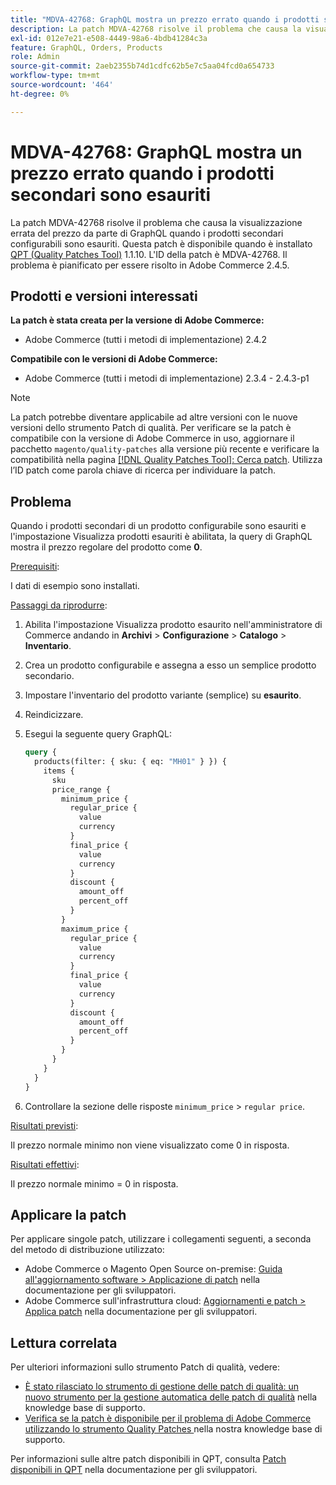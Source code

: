 ```yaml
---
title: "MDVA-42768: GraphQL mostra un prezzo errato quando i prodotti secondari sono esauriti"
description: La patch MDVA-42768 risolve il problema che causa la visualizzazione errata del prezzo da parte di GraphQL quando i prodotti secondari configurabili sono esauriti. Questa patch è disponibile quando è installato [Quality Patches Tool (QPT)](/help/announcements/adobe-commerce-announcements/magento-quality-patches-released-new-tool-to-self-serve-quality-patches.md) 1.1.10. L'ID della patch è MDVA-42768. Il problema è pianificato per essere risolto in Adobe Commerce 2.4.5.
exl-id: 012e7e21-e508-4449-98a6-4bdb41284c3a
feature: GraphQL, Orders, Products
role: Admin
source-git-commit: 2aeb2355b74d1cdfc62b5e7c5aa04fcd0a654733
workflow-type: tm+mt
source-wordcount: '464'
ht-degree: 0%

---
```


# MDVA-42768: GraphQL mostra un prezzo errato quando i prodotti secondari sono esauriti

La patch MDVA-42768 risolve il problema che causa la visualizzazione errata del prezzo da parte di GraphQL quando i prodotti secondari configurabili sono esauriti. Questa patch è disponibile quando è installato [QPT (Quality Patches Tool)](/help/announcements/adobe-commerce-announcements/magento-quality-patches-released-new-tool-to-self-serve-quality-patches.md) 1.1.10. L&#39;ID della patch è MDVA-42768. Il problema è pianificato per essere risolto in Adobe Commerce 2.4.5.

## Prodotti e versioni interessati

**La patch è stata creata per la versione di Adobe Commerce:**

* Adobe Commerce (tutti i metodi di implementazione) 2.4.2

**Compatibile con le versioni di Adobe Commerce:**

* Adobe Commerce (tutti i metodi di implementazione) 2.3.4 - 2.4.3-p1

>[!NOTE]
>
>La patch potrebbe diventare applicabile ad altre versioni con le nuove versioni dello strumento Patch di qualità. Per verificare se la patch è compatibile con la versione di Adobe Commerce in uso, aggiornare il pacchetto `magento/quality-patches` alla versione più recente e verificare la compatibilità nella pagina [[!DNL Quality Patches Tool]: Cerca patch](https://experienceleague.adobe.com/tools/commerce-quality-patches/index.html). Utilizza l’ID patch come parola chiave di ricerca per individuare la patch.

## Problema

Quando i prodotti secondari di un prodotto configurabile sono esauriti e l&#39;impostazione Visualizza prodotti esauriti è abilitata, la query di GraphQL mostra il prezzo regolare del prodotto come **0**.

<u>Prerequisiti</u>:

I dati di esempio sono installati.

<u>Passaggi da riprodurre</u>:

1. Abilita l&#39;impostazione Visualizza prodotto esaurito nell&#39;amministratore di Commerce andando in **Archivi** > **Configurazione** > **Catalogo** > **Inventario**.
1. Crea un prodotto configurabile e assegna a esso un semplice prodotto secondario.
1. Impostare l&#39;inventario del prodotto variante (semplice) su **esaurito**.
1. Reindicizzare.
1. Esegui la seguente query GraphQL:

   ```GraphQL
   query {
     products(filter: { sku: { eq: "MH01" } }) {
       items {
         sku
         price_range {
           minimum_price {
             regular_price {
               value
               currency
             }
             final_price {
               value
               currency
             }
             discount {
               amount_off
               percent_off
             }
           }
           maximum_price {
             regular_price {
               value
               currency
             }
             final_price {
               value
               currency
             }
             discount {
               amount_off
               percent_off
             }
           }
         }
       }
     }
   }
   ```

1. Controllare la sezione delle risposte `minimum_price` > `regular price`.

<u>Risultati previsti</u>:

Il prezzo normale minimo non viene visualizzato come 0 in risposta.

<u>Risultati effettivi</u>:

Il prezzo normale minimo = 0 in risposta.

## Applicare la patch

Per applicare singole patch, utilizzare i collegamenti seguenti, a seconda del metodo di distribuzione utilizzato:

* Adobe Commerce o Magento Open Source on-premise: [Guida all&#39;aggiornamento software > Applicazione di patch](https://experienceleague.adobe.com/en/docs/commerce-operations/tools/quality-patches-tool/usage) nella documentazione per gli sviluppatori.
* Adobe Commerce sull&#39;infrastruttura cloud: [Aggiornamenti e patch > Applica patch](https://experienceleague.adobe.com/en/docs/commerce-cloud-service/user-guide/develop/upgrade/apply-patches) nella documentazione per gli sviluppatori.

## Lettura correlata

Per ulteriori informazioni sullo strumento Patch di qualità, vedere:

* [È stato rilasciato lo strumento di gestione delle patch di qualità: un nuovo strumento per la gestione automatica delle patch di qualità](/help/announcements/adobe-commerce-announcements/magento-quality-patches-released-new-tool-to-self-serve-quality-patches.md) nella knowledge base di supporto.
* [Verifica se la patch è disponibile per il problema di Adobe Commerce utilizzando lo strumento Quality Patches ](/help/support-tools/patches-available-in-qpt-tool/check-patch-for-magento-issue-with-magento-quality-patches.md) nella nostra knowledge base di supporto.

Per informazioni sulle altre patch disponibili in QPT, consulta [Patch disponibili in QPT](https://experienceleague.adobe.com/tools/commerce-quality-patches/index.html) nella documentazione per gli sviluppatori.
